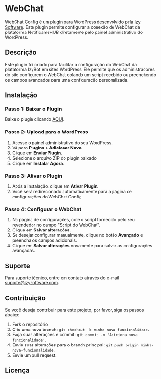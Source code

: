 # WebChat

WebChat Config é um plugin para WordPress desenvolvido pela [Izy Software](https://izysoftware.com). Este plugin permite configurar a conexão de WebChat da plataforma NotificameHUB diretamente pelo painel administrativo do WordPress.

## Descrição

Este plugin foi criado para facilitar a configuração do WebChat da plataforma IzyBot em sites WordPress. Ele permite que os administradores do site configurem o WebChat colando um script recebido ou preenchendo os campos avançados para uma configuração personalizada.


## Instalação

### Passo 1: Baixar o Plugin

Baixe o plugin clicando [AQUI](https://github.com/Izy-Software/Plugin-WebChat/releases/download/v1.0.2/webchat.zip).

### Passo 2: Upload para o WordPress

1. Acesse o painel administrativo do seu WordPress.
2. Vá para **Plugins** > **Adicionar Novo**.
3. Clique em **Enviar Plugin**.
4. Selecione o arquivo ZIP do plugin baixado.
5. Clique em **Instalar Agora**.

### Passo 3: Ativar o Plugin

1. Após a instalação, clique em **Ativar Plugin**.
2. Você será redirecionado automaticamente para a página de configurações do WebChat Config.

### Passo 4: Configurar o WebChat

1. Na página de configurações, cole o script fornecido pelo seu revendedor no campo "Script do WebChat".
2. Clique em **Salvar alterações**.
3. Se desejar configurar manualmente, clique no botão **Avançado** e preencha os campos adicionais.
4. Clique em **Salvar alterações** novamente para salvar as configurações avançadas.

## Suporte

Para suporte técnico, entre em contato através do e-mail suporte@izysoftware.com.

## Contribuição

Se você deseja contribuir para este projeto, por favor, siga os passos abaixo:

1. Fork o repositório.
2. Crie uma nova branch: `git checkout -b minha-nova-funcionalidade`.
3. Faça suas alterações e commit: `git commit -m 'Adiciona nova funcionalidade'`.
4. Envie suas alterações para o branch principal: `git push origin minha-nova-funcionalidade`.
5. Envie um pull request.

## Licença

